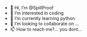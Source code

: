 - 👋 Hi, I’m @SpillProof
- 👀 I’m interested in coding
- 🌱 I’m currently learning python
- 💞️ I’m looking to collaborate on ...
- 📫 How to reach me?... you dont...

<!---
SpillProof/SpillProof is a ✨ special ✨ repository because its `README.md` (this file) appears on your GitHub profile.
You can click the Preview link to take a look at your changes.
--->
